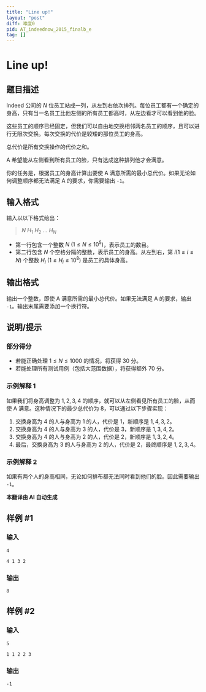 ```yaml
---
title: "Line up!"
layout: "post"
diff: 难度0
pid: AT_indeednow_2015_finalb_e
tag: []
---
```


# Line up!

## 题目描述

Indeed 公司的 $N$ 位员工站成一列，从左到右依次排列。每位员工都有一个确定的身高，只有当一名员工比他左侧的所有员工都高时，从左边看才可以看到他的脸。

这些员工的顺序已经固定，但我们可以自由地交换相邻两名员工的顺序，且可以进行无限次交换。每次交换的代价是较矮的那位员工的身高。

总代价是所有交换操作的代价之和。

A 希望能从左侧看到所有员工的脸，只有达成这种排列他才会满意。

你的任务是，根据员工的身高计算出要使 A 满意所需的最小总代价。如果无论如何调整顺序都无法满足 A 的要求，你需要输出 `-1`。

## 输入格式

输入以以下格式给出：

> $N$ $H_1$ $H_2$ … $H_N$

- 第一行包含一个整数 $N\ (1 \le N \le 10^5)$，表示员工的数目。
- 第二行包含 $N$ 个空格分隔的整数，表示员工的身高。从左到右，第 $i(1 \le i \le N)$ 个整数 $H_i\ (1 \le H_i \le 10^8)$ 是员工的具体身高。

## 输出格式

输出一个整数，即使 A 满意所需的最小总代价。如果无法满足 A 的要求，输出 `-1`。输出末尾需要添加一个换行符。

## 说明/提示

### 部分得分
- 若能正确处理 $1 \le N \le 1000$ 的情况，将获得 $30$ 分。
- 若能处理所有测试用例（包括大范围数据），将获得额外 $70$ 分。

### 示例解释 1

如果我们将身高调整为 $1, 2, 3, 4$ 的顺序，就可以从左侧看见所有员工的脸，从而使 A 满意。这种情况下的最少总代价为 $8$，可以通过以下步骤实现：
1. 交换身高为 $4$ 的人与身高为 $1$ 的人，代价是 $1$，新顺序是 $1, 4, 3, 2$。
2. 交换身高为 $4$ 的人与身高为 $3$ 的人，代价是 $3$，新顺序是 $1, 3, 4, 2$。
3. 交换身高为 $4$ 的人与身高为 $2$ 的人，代价是 $2$，新顺序是 $1, 3, 2, 4$。
4. 最后，交换身高为 $3$ 的人与身高为 $2$ 的人，代价是 $2$，最终顺序是 $1, 2, 3, 4$。

### 示例解释 2

如果有两个人的身高相同，无论如何排布都无法同时看到他们的脸。因此需要输出 `-1`。

 **本翻译由 AI 自动生成**

## 样例 #1

### 输入

```
4
4 1 3 2
```

### 输出

```
8
```

## 样例 #2

### 输入

```
5
1 1 2 2 3
```

### 输出

```
-1
```

